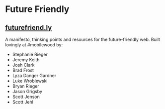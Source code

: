 # Future Friendly
## [futurefriend.ly](http://futurefriend.ly)

A manifesto, thinking points and resources for the future-friendly web. Built lovingly at #mobilewood by:

* Stephanie Rieger
* Jeremy Keith
* Josh Clark
* Brad Frost
* Lyza Danger Gardner
* Luke Wroblewski
* Bryan Rieger
* Jason Grigsby
* Scott Jenson
* Scott Jehl